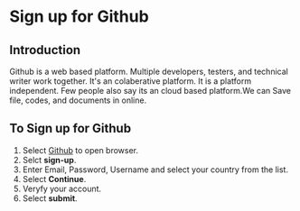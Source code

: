 # Sign up for Github
## Introduction
Github is a web based platform. Multiple developers, testers, and technical writer work together. It's an colaberative platform. It is a platform independent. Few people also say its an cloud based platform.We can Save file, codes, and documents in online. 

## To Sign up for Github
1. Select [Github](https://github.com/) to open browser.
2. Selct **sign-up**.
3. Enter Email, Password, Username and select your country from the list.
4. Select **Continue**.
5. Veryfy your account.
6. Select **submit**.

